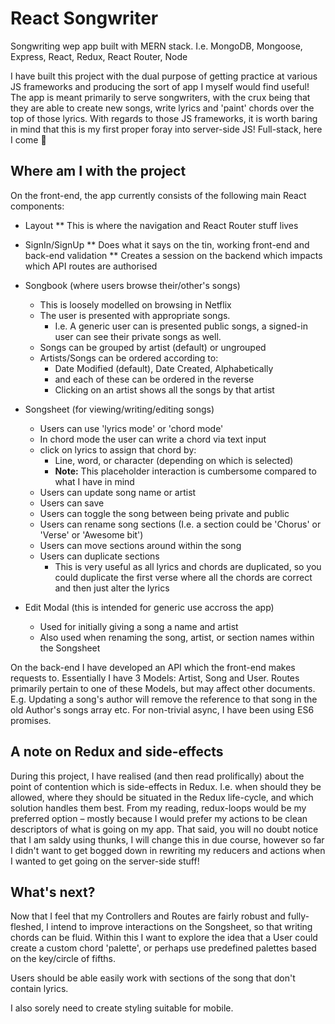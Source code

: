 # React Songwriter
Songwriting wep app built with MERN stack. I.e. MongoDB, Mongoose, Express, React, Redux, React Router, Node

I have built this project with the dual purpose of getting practice at various JS frameworks and producing the sort of app I myself would find useful! The app is meant primarily to serve songwriters, with the crux being that they are able to create new songs, write lyrics and 'paint' chords over the top of those lyrics. With regards to those JS frameworks, it is worth baring in mind that this is my first proper foray into server-side JS! Full-stack, here I come :raised_hands:

## Where am I with the project
On the front-end, the app currently consists of the following main React components:
* Layout
** This is where the navigation and React Router stuff lives

* SignIn/SignUp
** Does what it says on the tin, working front-end and back-end validation
** Creates a session on the backend which impacts which API routes are authorised

* Songbook (where users browse their/other's songs)
  * This is loosely modelled on browsing in Netflix
  * The user is presented with appropriate songs.
    * I.e. A generic user can is presented public songs, a signed-in user can see their private songs as well.
  * Songs can be grouped by artist (default) or ungrouped
  * Artists/Songs can be ordered according to:
    * Date Modified (default), Date Created, Alphabetically
    * and each of these can be ordered in the reverse
    * Clicking on an artist shows all the songs by that artist

* Songsheet (for viewing/writing/editing songs)
  * Users can use 'lyrics mode' or 'chord mode'
  * In chord mode the user can write a chord via text input
  * click on lyrics to assign that chord by:
    * Line, word, or character (depending on which is selected)
    * __Note:__ This placeholder interaction is cumbersome compared to what I have in mind
  * Users can update song name or artist
  * Users can save
  * Users can toggle the song between being private and public
  * Users can rename song sections (I.e. a section could be 'Chorus' or 'Verse' or 'Awesome bit')
  * Users can move sections around within the song
  * Users can duplicate sections
    * This is very useful as all lyrics and chords are duplicated, so you could duplicate the first verse where all the chords are correct and then just alter the lyrics

* Edit Modal (this is intended for generic use accross the app)
  * Used for initially giving a song a name and artist
  * Also used when renaming the song, artist, or section names within the Songsheet

On the back-end I have developed an API which the front-end makes requests to.
Essentially I have 3 Models: Artist, Song and User.
Routes primarily pertain to one of these Models, but may affect other documents.
E.g. Updating a song's author will remove the reference to that song in the old Author's songs array etc.
For non-trivial async, I have been using ES6 promises.

## A note on Redux and side-effects

During this project, I have realised (and then read prolifically) about the point of contention which is side-effects in Redux. I.e. when should they be allowed, where they should be situated in the Redux life-cycle, and which solution handles them best. From my reading, redux-loops would be my preferred option – mostly because I would prefer my actions to be clean descriptors of what is going on my app. That said, you will no doubt notice that I am saldy using thunks, I will change this in due course, however so far I didn't want to get bogged down in rewriting my reducers and actions when I wanted to get going on the server-side stuff!

## What's next?

Now that I feel that my Controllers and Routes are fairly robust and fully-fleshed, I intend to improve interactions on the Songsheet, so that writing chords can be fluid. Within this I want to explore the idea that a User could create a custom chord 'palette', or perhaps use predefined palettes based on the key/circle of fifths.

Users should be able easily work with sections of the song that don't contain lyrics.

I also sorely need to create styling suitable for mobile.
